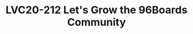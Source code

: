 ---
categories:
- lvc20
description: 96Boards team and partners like Arrow Electronics worked hard to promote,
  and make 96Boards visible in the embedded designer community. During this session
  I am inviting the audience for an open discussion on how to make the 96Boards more
  popular, more competitive against the standard development platforms / board makers.
image: /assets/images/featured-images/lvc20/LVC20-212.png
session_id: LVC20-212
session_room: Track 1 - IoT/Edge/Embedded
session_slot:
  end_time: 2020-09-23 11:25
  start_time: 2020-09-23 11:00
session_speakers:
- speaker_bio: In the last two years I am Program Manager at Arrow Electronics covering
    the System on Module and Board program in particular the 96Boards activies in
    EMEA. Previously I was application Engineer supporting the field sales team with
    the SoM and Processor based projects.
  speaker_company: Arrow Electronics
  speaker_image: http://avatars.sched.co/9/67/7327751/avatar.jpg.320x320px.jpg?f83
  speaker_name: Attila Ambrus
  speaker_position: Arrow Electronics, Program Manager
  speaker_role: speaker
session_track: 96Boards
tag: session
tags: 96Boards
title: LVC20-212 Let's Grow the 96Boards Community
---
